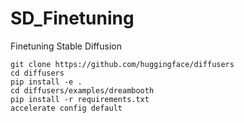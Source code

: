 # SD_Finetuning
Finetuning Stable Diffusion

```
git clone https://github.com/huggingface/diffusers
cd diffusers
pip install -e .
cd diffusers/examples/dreambooth
pip install -r requirements.txt
accelerate config default
```
